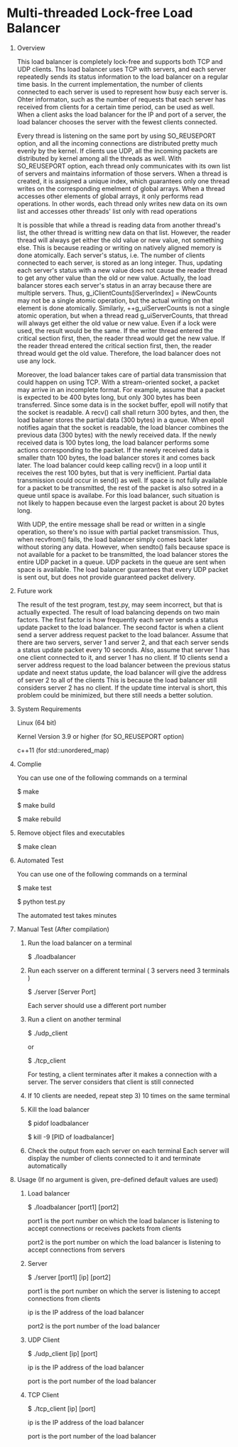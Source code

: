 # Multi-threaded Lock-free Load Balancer
1. Overview

    This load balancer is completely lock-free and supports both TCP and UDP clients.
    Ths load balancer uses TCP with servers, and each server repeatedly sends its status information to the load balancer on a regular time basis.
    In the current implementation, the number of clients connected to each server is used to represent how busy each server is.
    Ohter informaton, such as the number of requests that each server has received from clients for a certain time period, can be used as well.
    When a client asks the load balancer for the IP and port of a server, the load balancer chooses the server with the fewest clients connected.

    Every thread is listening on the same port by using SO_REUSEPORT option, and all the incoming connections are distributed pretty much evenly by the kernel.
    If clients use UDP, all the incoming packets are distributed by kernel among all the threads as well.
    With SO_REUSEPORT option, each thread only communicates with its own list of servers and maintains information of those servers.
    When a thread is created, it is assigned a unique index, which guarantees only one thread writes on the corresponding emelment of global arrays.
    When a thread accesses other elements of global arrays, it only performs read operations.
    In other words, each thread only writes new data on its own list and accesses other threads' list only with read operations

    It is possible that while a thread is reading data from another thread's list, the other thread is writting new data on that list.
    However, the reader thread will always get either the old value or new value, not something else.
    This is because reading or writing on natively aligned memory is done atomically.
    Each server's status, i.e. The number of clients connected to each server, is stored as an long integer.
    Thus, updating each server's status with a new value does not cause the reader thread to get any other value than the old or new value.
    Actually, the load balancer stores each server's status in an array because there are multiple servers.
    Thus, g_iClientCounts[iServerIndex] = iNewCounts may not be a single atomic operation, but the actual writing on that element is done atomically.
    Similarly, ++g_uiServerCounts is not a single atomic operation, but when a thread read g_uiServerCounts, that thread will always get either the old value or new value.
    Even if a lock were used, the result would be the same. 
    If the writer thread entered the critical section first, then, the reader thread would get the new value.
    If the reader thread entered the critical section first, then, the reader thread would get the old value.
    Therefore, the load balancer does not use any lock.
    
    Moreover, the load balancer takes care of partial data transmission that could happen on using TCP.
    With a stream-oriented socket, a packet may arrive in an incomplete format.
    For example, assume that a packet is expected to be 400 bytes long, but only 300 bytes has been transferred.
    Since some data is in the socket buffer, epoll will notify that the socket is readable.
    A recv() call shall return 300 bytes, and then, the load balaner stores the partial data (300 bytes) in a queue.
    When epoll notifies again that the socket is readable, the load blancer combines the previous data (300 bytes) with the newly received data. 
    If the newly received data is 100 bytes long, the load balancer performs some actions corresponding to the packet.
    If the newly received data is smaller thatn 100 bytes, the load balancer stores it and comes back later.
    The load balancer could keep calling recv() in a loop until it receives the rest 100 bytes, but that is very inefficient.
    Partial data transmission could occur in send() as well.
    If space is not fully available for a packet to be transmitted, the rest of the packet is also sotred in a queue until space is availabe.
    For this load balancer, such situation is not likely to happen because even the largest packet is about 20 bytes long.

    With UDP, the entire message shall be read or written in a single operation, so there's no issue with partial packet transmission.
    Thus, when recvfrom() fails, the load balancer simply comes back later without storing any data. 
    However, when sendto() fails because space is not available for a packet to be transmitted, the load balancer stores the entire UDP packet in a queue.
    UDP packets in the queue are sent when space is available.
    The load balancer guarantees that every UDP packet is sent out, but does not provide guaranteed packet delivery.  


2. Future work

    The result of the test program, test.py, may seem incorrect, but that is actually expected.
    The result of load balancing depends on two main factors.
    The first factor is how frequently each server sends a status update packet to the load balancer.
    The second factor is when a client send a server address request packet to the load balancer.
    Assume that there are two servers, server 1 and server 2, and that each server sends a status update packet every 10 seconds.
    Also, assume that server 1 has one client connected to it, and server 1 has no client.
    If 10 clients send a server address request to the load balancer between the previous status update and neext status update,
    the load balancer will give the address of server 2 to all of the clients
    This is because the load balancer still considers server 2 has no client.
    If the update time interval is short, this problem could be minimized, but there still needs a better solution.
    

3. System Requirements

    Linux (64 bit)

    Kernel Version 3.9 or higher (for SO_REUSEPORT option)

    c++11 (for std::unordered_map)


4. Complie

    You can use one of the following commands on a terminal

    $ make

    $ make build

    $ make rebuild


5. Remove object files and executables

    $ make clean


6. Automated Test

    You can use one of the following commands on a terminal

    $ make test

    $ python test.py

    The automated test takes minutes


7. Manual Test (After compilation)

    1) Run the load balancer on a terminal

        $ ./loadbalancer

    2) Run each sserver on a different terminal ( 3 servers need 3 terminals )

        $ ./server [Server Port]

        Each server should use a different port number
    
    3) Run a client on another terminal

        $ ./udp_client

        or

        $ ./tcp_client

        For testing, a client terminates after it makes a connection with a server.
        The server considers that client is still connected

    4) If 10 clients are needed, repeat step 3) 10 times on the same terminal

    5) Kill the load balancer

        $ pidof loadbalancer

        $ kill -9 [PID of loadbalancer]

    6) Check the output from each server on each terminal
        Each server will display the number of clients connected to it and terminate automatically


8. Usage (If no argument is given, pre-defined default values are used)

    1) Load balancer

        $ ./loadbalancer [port1] [port2]

        port1 is the port number on which the load balancer is listening to accept connections or receives packets from clients

        port2 is the port number on which the load balancer is listening to accept connections from servers

    2) Server

        $ ./server [port1] [ip] [port2]

        port1 is the port number on which the server is listening to accept connections from clients

        ip is the IP address of the load balancer

        port2 is the port number of the load balancer

    3) UDP Client

        $ ./udp_client [ip] [port]

        ip is the IP address of the load balancer

        port is the port number of the load balancer

    4) TCP Client

        $ ./tcp_client [ip] [port]

        ip is the IP address of the load balancer
        
        port is the port number of the load balancer
